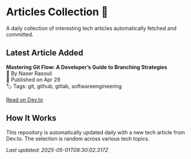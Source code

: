 # Articles Collection 📙

A daily collection of interesting tech articles automatically fetched and committed.

## Latest Article Added

**Mastering Git Flow: A Developer’s Guide to Branching Strategies**  
👤 By Naser Rasouli  
📅 Published on Apr 29  
🏷 Tags: git, github, gitlab, softwareengineering  

[Read on Dev.to](https://dev.to/naserrasouli/mastering-git-flow-a-developers-guide-to-branching-strategies-2hej)

## How It Works

This repository is automatically updated daily with a new tech article from Dev.to. The selection is random across various tech topics.

_Last updated: 2025-05-01T08:30:02.317Z_
